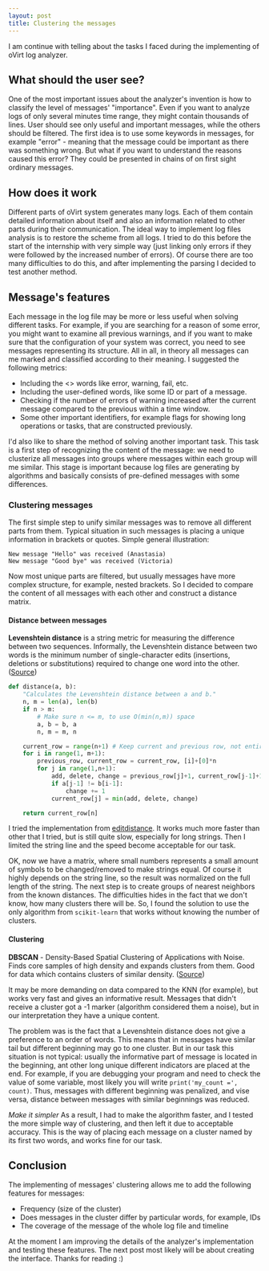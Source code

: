 ```yaml
---
layout: post
title: Clustering the messages
---
```


I am continue with telling about the tasks I faced during the implementing of oVirt log analyzer.

## What should the user see?
One of the most important issues about the analyzer's invention is how to classify the level of messages' "importance". Even if you want to analyze logs of only several minutes time range, they might contain thousands of lines.  User should see only useful and important messages, while the others should be filtered. The first idea is to use some keywords in messages, for example "error" - meaning that the message could be important as there was something wrong. But what if you want to understand the reasons caused this error? They could be presented in chains of on first sight ordinary messages.

## How does it work
Different parts of oVirt system generates many logs. Each of them contain detailed information about itself and also an information related to other parts during their communication. The ideal way to implement log files analysis is to restore the scheme from all logs. I tried to do this before the start of the internship with very simple way (just linking only errors if they were followed by the increased number of errors). Of course there are too many difficulties to do this, and after implementing the parsing I decided to test another method.

## Message's features
Each message in the log file may be more or less useful when solving different tasks. For example, if you are searching for a reason of some error, you might want to examine all previous warnings, and if you want to make sure that the configuration of your system was correct, you need to see messages representing its structure. All in all, in theory all messages can me marked and classified according to their meaning. I suggested the following metrics:

- Including the <<danger>> words like error, warning, fail, etc.
- Including the user-defined words, like some ID or part of a message.
- Checking if the number of errors of warning increased after the current message compared to the previous within a time window.
- Some other important identifiers, for example flags for showing long operations or tasks, that are constructed previously.

I'd also like to share the method of solving another important task. This task is a first step of recognizing the content of the message: we need to clusterize all messages into groups where messages within each group will me similar. This stage is important because log files are generating by algorithms and basically consists of pre-defined messages with some differences. 

### Clustering messages
The first simple step to unify similar messages was to remove all different parts from them. Typical situation in such messages is placing a unique information in brackets or quotes. Simple general illustration:

	New message "Hello" was received (Anastasia)
	New message "Good bye" was received (Victoria)

Now most unique parts are filtered, but usually messages have more complex structure, for example, nested brackets. So I decided to compare the content of all messages with each other and construct a distance matrix.

#### Distance between messages
**Levenshtein distance** is a string metric for measuring the difference between two sequences. Informally, the Levenshtein distance between two words is the minimum number of single-character edits (insertions, deletions or substitutions) required to change one word into the other. ([Source](https://en.wikibooks.org/wiki/Algorithm_Implementation/Strings/Levenshtein_distance))
```python
def distance(a, b):
    "Calculates the Levenshtein distance between a and b."
    n, m = len(a), len(b)
    if n > m:
        # Make sure n <= m, to use O(min(n,m)) space
        a, b = b, a
        n, m = m, n

    current_row = range(n+1) # Keep current and previous row, not entire matrix
    for i in range(1, m+1):
        previous_row, current_row = current_row, [i]+[0]*n
        for j in range(1,n+1):
            add, delete, change = previous_row[j]+1, current_row[j-1]+1, previous_row[j-1]
            if a[j-1] != b[i-1]:
                change += 1
            current_row[j] = min(add, delete, change)

    return current_row[n]
```
I tried the implementation from [editdistance](https://pypi.python.org/pypi/editdistance). It works much more faster than other that I tried, but is still quite slow, especially for long strings. Then I limited the string line and the speed become acceptable for our task.

OK, now we have a matrix, where small numbers represents a small amount of symbols to be changed/removed to make strings equal. Of course it highly depends on the string line, so the result was normalized on the full length of the string. The next step is to create groups of nearest neighbors from the known distances. The difficulties hides in the fact that we don't know, how many clusters there will be. So, I found the solution to use the only algorithm from `scikit-learn` that works without knowing the number of clusters.

#### Clustering
**DBSCAN** - Density-Based Spatial Clustering of Applications with Noise. Finds core samples of high density and expands clusters from them. Good for data which contains clusters of similar density. ([Source](http://scikit-learn.org/stable/modules/generated/sklearn.cluster.DBSCAN.html))

It may be more demanding on data compared to the KNN (for example), but works very fast and gives an informative result. Messages that didn't receive a cluster got a -1 marker (algorithm considered them a noise), but in our interpretation they have a unique content.

The problem was is the fact that a Levenshtein distance does not give a preference to an order of words. This means that in messages have similar tail but different beginning may go to one cluster. But in our task this situation is not typical: usually the informative part of message is located in the beginning, ant other long unique different indicators are placed at the end. For example, if you are debugging your program and need to check the value of some variable, most likely you will write ```print('my_count =', count)```. Thus, messages with different beginning was penalized, and vise versa, distance between messages with similar beginnings was reduced.

*Make it simpler*
As a result, I had to make the algorithm faster, and I tested the more simple way of clustering, and then left it due to acceptable accuracy. This is the way of placing each message on a cluster named by its first two words, and works fine for our task.

## Conclusion
The implementing of messages' clustering allows me to add the following features for messages:

- Frequency (size of the cluster)
- Does messages in the cluster differ by particular words, for example, IDs
- The coverage of the message of the whole log file and timeline

At the moment I am improving the details of the analyzer's implementation and testing these features. The next post most likely will be about creating the interface. Thanks for reading :)